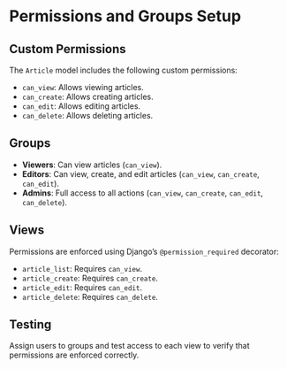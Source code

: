 # Permissions and Groups Setup

## Custom Permissions
The `Article` model includes the following custom permissions:
- `can_view`: Allows viewing articles.
- `can_create`: Allows creating articles.
- `can_edit`: Allows editing articles.
- `can_delete`: Allows deleting articles.

## Groups
- **Viewers**: Can view articles (`can_view`).
- **Editors**: Can view, create, and edit articles (`can_view`, `can_create`, `can_edit`).
- **Admins**: Full access to all actions (`can_view`, `can_create`, `can_edit`, `can_delete`).

## Views
Permissions are enforced using Django’s `@permission_required` decorator:
- `article_list`: Requires `can_view`.
- `article_create`: Requires `can_create`.
- `article_edit`: Requires `can_edit`.
- `article_delete`: Requires `can_delete`.

## Testing
Assign users to groups and test access to each view to verify that permissions are enforced correctly.
